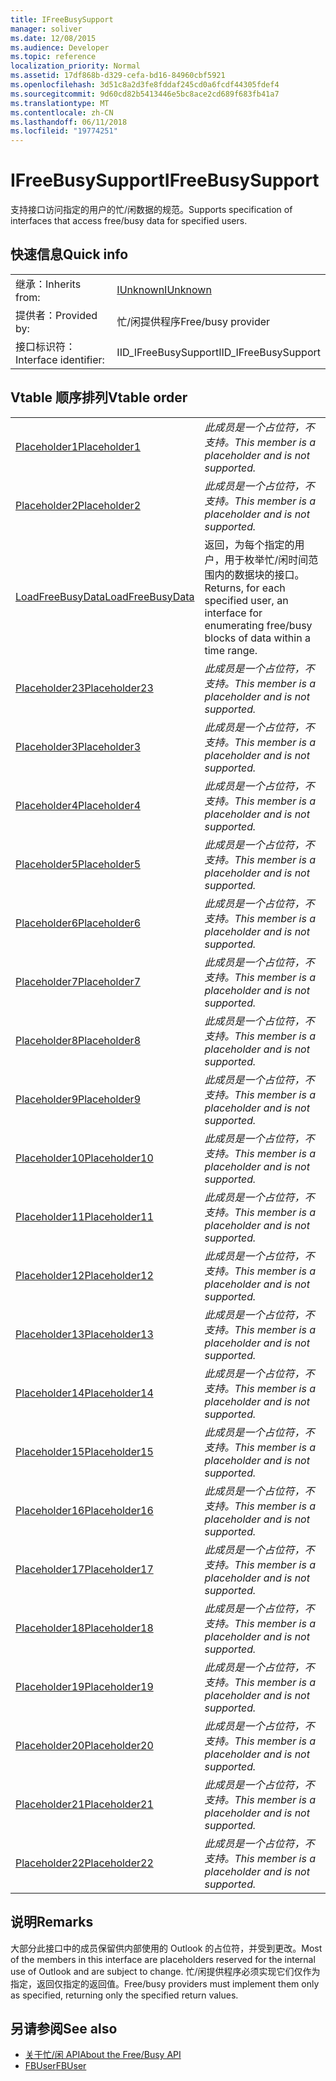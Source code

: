 ```yaml
---
title: IFreeBusySupport
manager: soliver
ms.date: 12/08/2015
ms.audience: Developer
ms.topic: reference
localization_priority: Normal
ms.assetid: 17df868b-d329-cefa-bd16-84960cbf5921
ms.openlocfilehash: 3d51c8a2d3fe8fddaf245cd0a6fcdf44305fdef4
ms.sourcegitcommit: 9d60cd82b5413446e5bc8ace2cd689f683fb41a7
ms.translationtype: MT
ms.contentlocale: zh-CN
ms.lasthandoff: 06/11/2018
ms.locfileid: "19774251"
---
```

# <a name="ifreebusysupport"></a><span data-ttu-id="f2404-102">IFreeBusySupport</span><span class="sxs-lookup"><span data-stu-id="f2404-102">IFreeBusySupport</span></span>

<span data-ttu-id="f2404-103">支持接口访问指定的用户的忙/闲数据的规范。</span><span class="sxs-lookup"><span data-stu-id="f2404-103">Supports specification of interfaces that access free/busy data for specified users.</span></span> 
  
## <a name="quick-info"></a><span data-ttu-id="f2404-104">快速信息</span><span class="sxs-lookup"><span data-stu-id="f2404-104">Quick info</span></span>

|||
|:-----|:-----|
|<span data-ttu-id="f2404-105">继承：</span><span class="sxs-lookup"><span data-stu-id="f2404-105">Inherits from:</span></span>  <br/> |[<span data-ttu-id="f2404-106">IUnknown</span><span class="sxs-lookup"><span data-stu-id="f2404-106">IUnknown</span></span>](http://msdn.microsoft.com/library/33f1d79a-33fc-4ce5-a372-e08bda378332%28Office.15%29.aspx) <br/> |
|<span data-ttu-id="f2404-107">提供者：</span><span class="sxs-lookup"><span data-stu-id="f2404-107">Provided by:</span></span>  <br/> |<span data-ttu-id="f2404-108">忙/闲提供程序</span><span class="sxs-lookup"><span data-stu-id="f2404-108">Free/busy provider</span></span>  <br/> |
|<span data-ttu-id="f2404-109">接口标识符：</span><span class="sxs-lookup"><span data-stu-id="f2404-109">Interface identifier:</span></span>  <br/> |<span data-ttu-id="f2404-110">IID_IFreeBusySupport</span><span class="sxs-lookup"><span data-stu-id="f2404-110">IID_IFreeBusySupport</span></span>  <br/> |
   
## <a name="vtable-order"></a><span data-ttu-id="f2404-111">Vtable 顺序排列</span><span class="sxs-lookup"><span data-stu-id="f2404-111">Vtable order</span></span>

|||
|:-----|:-----|
|[<span data-ttu-id="f2404-112">Placeholder1</span><span class="sxs-lookup"><span data-stu-id="f2404-112">Placeholder1</span></span>](ifreebusysupport-placeholder1.md) <br/> | <span data-ttu-id="f2404-113">*此成员是一个占位符，不支持。*</span><span class="sxs-lookup"><span data-stu-id="f2404-113">*This member is a placeholder and is not supported.*</span></span>  <br/> |
|[<span data-ttu-id="f2404-114">Placeholder2</span><span class="sxs-lookup"><span data-stu-id="f2404-114">Placeholder2</span></span>](ifreebusysupport-placeholder2.md) <br/> | <span data-ttu-id="f2404-115">*此成员是一个占位符，不支持。*</span><span class="sxs-lookup"><span data-stu-id="f2404-115">*This member is a placeholder and is not supported.*</span></span>  <br/> |
|[<span data-ttu-id="f2404-116">LoadFreeBusyData</span><span class="sxs-lookup"><span data-stu-id="f2404-116">LoadFreeBusyData</span></span>](ifreebusysupport-loadfreebusydata.md) <br/> |<span data-ttu-id="f2404-117">返回，为每个指定的用户，用于枚举忙/闲时间范围内的数据块的接口。</span><span class="sxs-lookup"><span data-stu-id="f2404-117">Returns, for each specified user, an interface for enumerating free/busy blocks of data within a time range.</span></span>  <br/> |
|[<span data-ttu-id="f2404-118">Placeholder23</span><span class="sxs-lookup"><span data-stu-id="f2404-118">Placeholder23</span></span>](ifreebusysupport-placeholder23.md) <br/> | <span data-ttu-id="f2404-119">*此成员是一个占位符，不支持。*</span><span class="sxs-lookup"><span data-stu-id="f2404-119">*This member is a placeholder and is not supported.*</span></span>  <br/> |
|[<span data-ttu-id="f2404-120">Placeholder3</span><span class="sxs-lookup"><span data-stu-id="f2404-120">Placeholder3</span></span>](ifreebusysupport-placeholder3.md) <br/> | <span data-ttu-id="f2404-121">*此成员是一个占位符，不支持。*</span><span class="sxs-lookup"><span data-stu-id="f2404-121">*This member is a placeholder and is not supported.*</span></span>  <br/> |
|[<span data-ttu-id="f2404-122">Placeholder4</span><span class="sxs-lookup"><span data-stu-id="f2404-122">Placeholder4</span></span>](ifreebusysupport-placeholder4.md) <br/> | <span data-ttu-id="f2404-123">*此成员是一个占位符，不支持。*</span><span class="sxs-lookup"><span data-stu-id="f2404-123">*This member is a placeholder and is not supported.*</span></span>  <br/> |
|[<span data-ttu-id="f2404-124">Placeholder5</span><span class="sxs-lookup"><span data-stu-id="f2404-124">Placeholder5</span></span>](ifreebusysupport-placeholder5.md) <br/> | <span data-ttu-id="f2404-125">*此成员是一个占位符，不支持。*</span><span class="sxs-lookup"><span data-stu-id="f2404-125">*This member is a placeholder and is not supported.*</span></span>  <br/> |
|[<span data-ttu-id="f2404-126">Placeholder6</span><span class="sxs-lookup"><span data-stu-id="f2404-126">Placeholder6</span></span>](ifreebusysupport-placeholder6.md) <br/> | <span data-ttu-id="f2404-127">*此成员是一个占位符，不支持。*</span><span class="sxs-lookup"><span data-stu-id="f2404-127">*This member is a placeholder and is not supported.*</span></span>  <br/> |
|[<span data-ttu-id="f2404-128">Placeholder7</span><span class="sxs-lookup"><span data-stu-id="f2404-128">Placeholder7</span></span>](ifreebusysupport-placeholder7.md) <br/> | <span data-ttu-id="f2404-129">*此成员是一个占位符，不支持。*</span><span class="sxs-lookup"><span data-stu-id="f2404-129">*This member is a placeholder and is not supported.*</span></span>  <br/> |
|[<span data-ttu-id="f2404-130">Placeholder8</span><span class="sxs-lookup"><span data-stu-id="f2404-130">Placeholder8</span></span>](ifreebusysupport-placeholder8.md) <br/> | <span data-ttu-id="f2404-131">*此成员是一个占位符，不支持。*</span><span class="sxs-lookup"><span data-stu-id="f2404-131">*This member is a placeholder and is not supported.*</span></span>  <br/> |
|[<span data-ttu-id="f2404-132">Placeholder9</span><span class="sxs-lookup"><span data-stu-id="f2404-132">Placeholder9</span></span>](ifreebusysupport-placeholder9.md) <br/> | <span data-ttu-id="f2404-133">*此成员是一个占位符，不支持。*</span><span class="sxs-lookup"><span data-stu-id="f2404-133">*This member is a placeholder and is not supported.*</span></span>  <br/> |
|[<span data-ttu-id="f2404-134">Placeholder10</span><span class="sxs-lookup"><span data-stu-id="f2404-134">Placeholder10</span></span>](ifreebusysupport-placeholder10.md) <br/> | <span data-ttu-id="f2404-135">*此成员是一个占位符，不支持。*</span><span class="sxs-lookup"><span data-stu-id="f2404-135">*This member is a placeholder and is not supported.*</span></span>  <br/> |
|[<span data-ttu-id="f2404-136">Placeholder11</span><span class="sxs-lookup"><span data-stu-id="f2404-136">Placeholder11</span></span>](ifreebusysupport-placeholder11.md) <br/> | <span data-ttu-id="f2404-137">*此成员是一个占位符，不支持。*</span><span class="sxs-lookup"><span data-stu-id="f2404-137">*This member is a placeholder and is not supported.*</span></span>  <br/> |
|[<span data-ttu-id="f2404-138">Placeholder12</span><span class="sxs-lookup"><span data-stu-id="f2404-138">Placeholder12</span></span>](ifreebusysupport-placeholder12.md) <br/> | <span data-ttu-id="f2404-139">*此成员是一个占位符，不支持。*</span><span class="sxs-lookup"><span data-stu-id="f2404-139">*This member is a placeholder and is not supported.*</span></span>  <br/> |
|[<span data-ttu-id="f2404-140">Placeholder13</span><span class="sxs-lookup"><span data-stu-id="f2404-140">Placeholder13</span></span>](ifreebusysupport-placeholder13.md) <br/> | <span data-ttu-id="f2404-141">*此成员是一个占位符，不支持。*</span><span class="sxs-lookup"><span data-stu-id="f2404-141">*This member is a placeholder and is not supported.*</span></span>  <br/> |
|[<span data-ttu-id="f2404-142">Placeholder14</span><span class="sxs-lookup"><span data-stu-id="f2404-142">Placeholder14</span></span>](ifreebusysupport-placeholder14.md) <br/> | <span data-ttu-id="f2404-143">*此成员是一个占位符，不支持。*</span><span class="sxs-lookup"><span data-stu-id="f2404-143">*This member is a placeholder and is not supported.*</span></span>  <br/> |
|[<span data-ttu-id="f2404-144">Placeholder15</span><span class="sxs-lookup"><span data-stu-id="f2404-144">Placeholder15</span></span>](ifreebusysupport-placeholder15.md) <br/> | <span data-ttu-id="f2404-145">*此成员是一个占位符，不支持。*</span><span class="sxs-lookup"><span data-stu-id="f2404-145">*This member is a placeholder and is not supported.*</span></span>  <br/> |
|[<span data-ttu-id="f2404-146">Placeholder16</span><span class="sxs-lookup"><span data-stu-id="f2404-146">Placeholder16</span></span>](ifreebusysupport-placeholder16.md) <br/> | <span data-ttu-id="f2404-147">*此成员是一个占位符，不支持。*</span><span class="sxs-lookup"><span data-stu-id="f2404-147">*This member is a placeholder and is not supported.*</span></span>  <br/> |
|[<span data-ttu-id="f2404-148">Placeholder17</span><span class="sxs-lookup"><span data-stu-id="f2404-148">Placeholder17</span></span>](ifreebusysupport-placeholder17.md) <br/> | <span data-ttu-id="f2404-149">*此成员是一个占位符，不支持。*</span><span class="sxs-lookup"><span data-stu-id="f2404-149">*This member is a placeholder and is not supported.*</span></span>  <br/> |
|[<span data-ttu-id="f2404-150">Placeholder18</span><span class="sxs-lookup"><span data-stu-id="f2404-150">Placeholder18</span></span>](ifreebusysupport-placeholder18.md) <br/> | <span data-ttu-id="f2404-151">*此成员是一个占位符，不支持。*</span><span class="sxs-lookup"><span data-stu-id="f2404-151">*This member is a placeholder and is not supported.*</span></span>  <br/> |
|[<span data-ttu-id="f2404-152">Placeholder19</span><span class="sxs-lookup"><span data-stu-id="f2404-152">Placeholder19</span></span>](ifreebusysupport-placeholder19.md) <br/> | <span data-ttu-id="f2404-153">*此成员是一个占位符，不支持。*</span><span class="sxs-lookup"><span data-stu-id="f2404-153">*This member is a placeholder and is not supported.*</span></span>  <br/> |
|[<span data-ttu-id="f2404-154">Placeholder20</span><span class="sxs-lookup"><span data-stu-id="f2404-154">Placeholder20</span></span>](ifreebusysupport-placeholder20.md) <br/> | <span data-ttu-id="f2404-155">*此成员是一个占位符，不支持。*</span><span class="sxs-lookup"><span data-stu-id="f2404-155">*This member is a placeholder and is not supported.*</span></span>  <br/> |
|[<span data-ttu-id="f2404-156">Placeholder21</span><span class="sxs-lookup"><span data-stu-id="f2404-156">Placeholder21</span></span>](ifreebusysupport-placeholder21.md) <br/> | <span data-ttu-id="f2404-157">*此成员是一个占位符，不支持。*</span><span class="sxs-lookup"><span data-stu-id="f2404-157">*This member is a placeholder and is not supported.*</span></span>  <br/> |
|[<span data-ttu-id="f2404-158">Placeholder22</span><span class="sxs-lookup"><span data-stu-id="f2404-158">Placeholder22</span></span>](ifreebusysupport-placeholder22.md) <br/> | <span data-ttu-id="f2404-159">*此成员是一个占位符，不支持。*</span><span class="sxs-lookup"><span data-stu-id="f2404-159">*This member is a placeholder and is not supported.*</span></span>  <br/> |
   
## <a name="remarks"></a><span data-ttu-id="f2404-160">说明</span><span class="sxs-lookup"><span data-stu-id="f2404-160">Remarks</span></span>

<span data-ttu-id="f2404-161">大部分此接口中的成员保留供内部使用的 Outlook 的占位符，并受到更改。</span><span class="sxs-lookup"><span data-stu-id="f2404-161">Most of the members in this interface are placeholders reserved for the internal use of Outlook and are subject to change.</span></span> <span data-ttu-id="f2404-162">忙/闲提供程序必须实现它们仅作为指定，返回仅指定的返回值。</span><span class="sxs-lookup"><span data-stu-id="f2404-162">Free/busy providers must implement them only as specified, returning only the specified return values.</span></span>
  
## <a name="see-also"></a><span data-ttu-id="f2404-163">另请参阅</span><span class="sxs-lookup"><span data-stu-id="f2404-163">See also</span></span>

- [<span data-ttu-id="f2404-164">关于忙/闲 API</span><span class="sxs-lookup"><span data-stu-id="f2404-164">About the Free/Busy API</span></span>](about-the-free-busy-api.md)
- [<span data-ttu-id="f2404-165">FBUser</span><span class="sxs-lookup"><span data-stu-id="f2404-165">FBUser</span></span>](fbuser.md)

